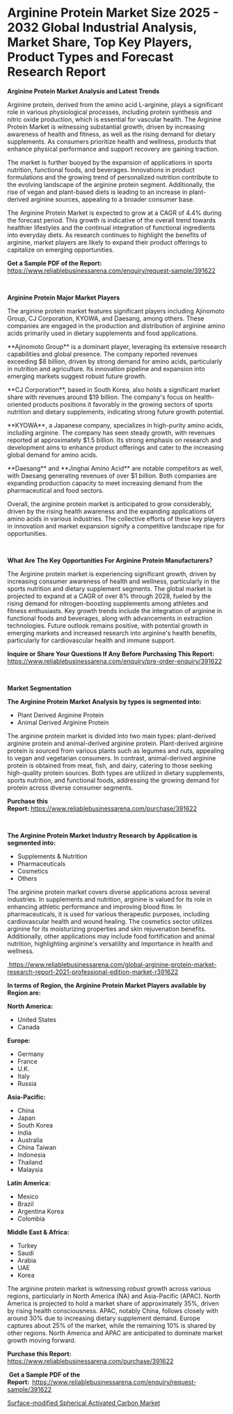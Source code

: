 <p><h1>Arginine Protein Market Size 2025 - 2032 Global Industrial Analysis, Market Share, Top Key Players, Product Types and Forecast Research Report</h1></p><p><strong>Arginine Protein Market Analysis and Latest Trends</strong></p>
<p><p>Arginine protein, derived from the amino acid L-arginine, plays a significant role in various physiological processes, including protein synthesis and nitric oxide production, which is essential for vascular health. The Arginine Protein Market is witnessing substantial growth, driven by increasing awareness of health and fitness, as well as the rising demand for dietary supplements. As consumers prioritize health and wellness, products that enhance physical performance and support recovery are gaining traction.</p><p>The market is further buoyed by the expansion of applications in sports nutrition, functional foods, and beverages. Innovations in product formulations and the growing trend of personalized nutrition contribute to the evolving landscape of the arginine protein segment. Additionally, the rise of vegan and plant-based diets is leading to an increase in plant-derived arginine sources, appealing to a broader consumer base.</p><p>The Arginine Protein Market is expected to grow at a CAGR of 4.4% during the forecast period. This growth is indicative of the overall trend towards healthier lifestyles and the continual integration of functional ingredients into everyday diets. As research continues to highlight the benefits of arginine, market players are likely to expand their product offerings to capitalize on emerging opportunities.</p></p>
<p><strong>Get a Sample PDF of the Report:&nbsp;</strong> <a href="https://www.reliablebusinessarena.com/enquiry/request-sample/391622?utm_campaign=3294&utm_medium=2&utm_source=Github&utm_content=ia&utm_term=29032025&utm_id=arginine-protein">https://www.reliablebusinessarena.com/enquiry/request-sample/391622</a></p>
<p>&nbsp;</p>
<p><strong>Arginine Protein Major Market Players</strong></p>
<p><p>The arginine protein market features significant players including Ajinomoto Group, CJ Corporation, KYOWA, and Daesang, among others. These companies are engaged in the production and distribution of arginine amino acids primarily used in dietary supplements and food applications.</p><p>**Ajinomoto Group** is a dominant player, leveraging its extensive research capabilities and global presence. The company reported revenues exceeding $8 billion, driven by strong demand for amino acids, particularly in nutrition and agriculture. Its innovation pipeline and expansion into emerging markets suggest robust future growth.</p><p>**CJ Corporation**, based in South Korea, also holds a significant market share with revenues around $19 billion. The company's focus on health-oriented products positions it favorably in the growing sectors of sports nutrition and dietary supplements, indicating strong future growth potential.</p><p>**KYOWA**, a Japanese company, specializes in high-purity amino acids, including arginine. The company has seen steady growth, with revenues reported at approximately $1.5 billion. Its strong emphasis on research and development aims to enhance product offerings and cater to the increasing global demand for amino acids.</p><p>**Daesang** and **Jinghai Amino Acid** are notable competitors as well, with Daesang generating revenues of over $1 billion. Both companies are expanding production capacity to meet increasing demand from the pharmaceutical and food sectors.</p><p>Overall, the arginine protein market is anticipated to grow considerably, driven by the rising health awareness and the expanding applications of amino acids in various industries. The collective efforts of these key players in innovation and market expansion signify a competitive landscape ripe for opportunities.</p></p>
<p>&nbsp;</p>
<p><strong>What Are The Key Opportunities For Arginine Protein Manufacturers?</strong></p>
<p><p>The Arginine protein market is experiencing significant growth, driven by increasing consumer awareness of health and wellness, particularly in the sports nutrition and dietary supplement segments. The global market is projected to expand at a CAGR of over 8% through 2028, fueled by the rising demand for nitrogen-boosting supplements among athletes and fitness enthusiasts. Key growth trends include the integration of arginine in functional foods and beverages, along with advancements in extraction technologies. Future outlook remains positive, with potential growth in emerging markets and increased research into arginine's health benefits, particularly for cardiovascular health and immune support.</p></p>
<p><strong>Inquire or Share Your Questions If Any Before Purchasing This Report:</strong> <a href="https://www.reliablebusinessarena.com/enquiry/pre-order-enquiry/391622?utm_campaign=3294&utm_medium=2&utm_source=Github&utm_content=ia&utm_term=29032025&utm_id=arginine-protein">https://www.reliablebusinessarena.com/enquiry/pre-order-enquiry/391622</a></p>
<p>&nbsp;</p>
<p><strong>Market Segmentation</strong></p>
<p><strong>The Arginine Protein Market Analysis by types is segmented into:</strong></p>
<p><ul><li>Plant Derived Arginine Protein</li><li>Animal Derived Arginine Protein</li></ul></p>
<p><p>The arginine protein market is divided into two main types: plant-derived arginine protein and animal-derived arginine protein. Plant-derived arginine protein is sourced from various plants such as legumes and nuts, appealing to vegan and vegetarian consumers. In contrast, animal-derived arginine protein is obtained from meat, fish, and dairy, catering to those seeking high-quality protein sources. Both types are utilized in dietary supplements, sports nutrition, and functional foods, addressing the growing demand for protein across diverse consumer segments.</p></p>
<p><strong>Purchase this Report:&nbsp;</strong><a href="https://www.reliablebusinessarena.com/purchase/391622?utm_campaign=3294&utm_medium=2&utm_source=Github&utm_content=ia&utm_term=29032025&utm_id=arginine-protein">https://www.reliablebusinessarena.com/purchase/391622</a></p>
<p>&nbsp;</p>
<p><strong>The Arginine Protein Market Industry Research by Application is segmented into:</strong></p>
<p><ul><li>Supplements & Nutrition</li><li>Pharmaceuticals</li><li>Cosmetics</li><li>Others</li></ul></p>
<p><p>The arginine protein market covers diverse applications across several industries. In supplements and nutrition, arginine is valued for its role in enhancing athletic performance and improving blood flow. In pharmaceuticals, it is used for various therapeutic purposes, including cardiovascular health and wound healing. The cosmetics sector utilizes arginine for its moisturizing properties and skin rejuvenation benefits. Additionally, other applications may include food fortification and animal nutrition, highlighting arginine's versatility and importance in health and wellness.</p></p>
<p><a href="https://www.reliablebusinessarena.com/global-arginine-protein-market-research-report-2021-professional-edition-market-r391622?utm_campaign=3294&utm_medium=2&utm_source=Github&utm_content=ia&utm_term=29032025&utm_id=arginine-protein">&nbsp;https://www.reliablebusinessarena.com/global-arginine-protein-market-research-report-2021-professional-edition-market-r391622</a></p>
<p><strong>In terms of Region, the Arginine Protein Market Players available by Region are:</strong></p>
<p>
    <p> <strong> North America: </strong>
        <ul>
            <li>United States</li>
            <li>Canada</li>
        </ul>
        </p> 
    <p> <strong> Europe: </strong>
        <ul>
            <li>Germany</li>
            <li>France</li>
            <li>U.K.</li>
            <li>Italy</li>
            <li>Russia</li>
        </ul>
        </p> 
    <p> <strong> Asia-Pacific: </strong>
        <ul>
            <li>China</li>
            <li>Japan</li>
            <li>South Korea</li>
            <li>India</li>
            <li>Australia</li>
            <li>China Taiwan</li>
            <li>Indonesia</li>
            <li>Thailand</li>
            <li>Malaysia</li>
        </ul>
        </p> 
    <p> <strong> Latin America: </strong>
        <ul>
            <li>Mexico</li>
            <li>Brazil</li>
            <li>Argentina Korea</li>
            <li>Colombia</li>
        </ul>
        </p> 
    <p> <strong> Middle East & Africa: </strong>
        <ul>
            <li>Turkey</li>
            <li>Saudi</li>
            <li>Arabia</li>
            <li>UAE</li>
            <li>Korea</li>
        </ul>
    </p>
    </p>
<p><p>The arginine protein market is witnessing robust growth across various regions, particularly in North America (NA) and Asia-Pacific (APAC). North America is projected to hold a market share of approximately 35%, driven by rising health consciousness. APAC, notably China, follows closely with around 30% due to increasing dietary supplement demand. Europe captures about 25% of the market, while the remaining 10% is shared by other regions. North America and APAC are anticipated to dominate market growth moving forward.</p></p>
<p><strong>Purchase this Report: </strong><a href="https://www.reliablebusinessarena.com/purchase/391622?utm_campaign=3294&utm_medium=2&utm_source=Github&utm_content=ia&utm_term=29032025&utm_id=arginine-protein">https://www.reliablebusinessarena.com/purchase/391622</a></p>
<p>&nbsp;<strong>Get a Sample PDF of the Report:&nbsp;&nbsp;</strong><a href="https://www.reliablebusinessarena.com/enquiry/request-sample/391622?utm_campaign=3294&utm_medium=2&utm_source=Github&utm_content=ia&utm_term=29032025&utm_id=arginine-protein">https://www.reliablebusinessarena.com/enquiry/request-sample/391622</a></p>
<p><strong></strong></p>
<p><p><a href="https://github.com/shamstirroc7/Market-Research-Report-List-1/blob/main/surface-modified-spherical-activated-carbon-market.md?utm_campaign=3294&utm_medium=2&utm_source=Github&utm_content=ia&utm_term=29032025&utm_id=arginine-protein">Surface-modified Spherical Activated Carbon Market</a></p></p>